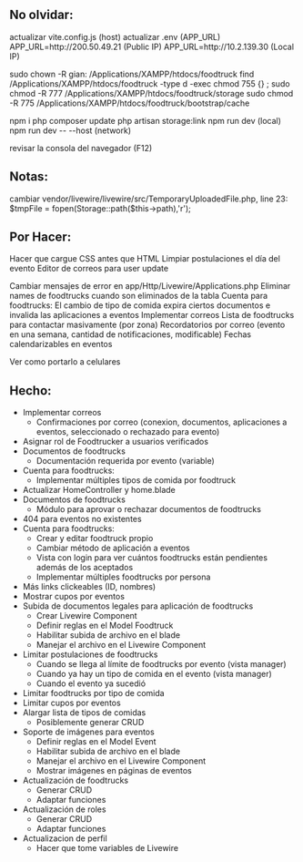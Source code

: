 <h2>No olvidar:</h2><p>
actualizar vite.config.js (host)
actualizar .env (APP_URL)
    APP_URL=http://200.50.49.21 (Public IP)
    APP_URL=http://10.2.139.30 (Local IP)

sudo chown -R gian: /Applications/XAMPP/htdocs/foodtruck
find /Applications/XAMPP/htdocs/foodtruck -type d -exec chmod 755 {} \;
sudo chmod -R 777 /Applications/XAMPP/htdocs/foodtruck/storage
sudo chmod -R 775 /Applications/XAMPP/htdocs/foodtruck/bootstrap/cache

npm i
php composer update
php artisan storage:link
npm run dev (local)
npm run dev -- --host (network)

revisar la consola del navegador (F12)
</p>
<h2>Notas:</h2><p>
cambiar vendor/livewire/livewire/src/TemporaryUploadedFile.php, line 23:
$tmpFile = fopen(Storage::path($this->path),'r');
</p>
<h2>Por Hacer:</h2><p>
Hacer que cargue CSS antes que HTML
Limpiar postulaciones el día del evento
Editor de correos para user update

Cambiar mensajes de error en app/Http/Livewire/Applications.php
Eliminar names de foodtrucks cuando son eliminados de la tabla
Cuenta para foodtrucks:
	El cambio de tipo de comida expira ciertos documentos e invalida las aplicaciones a eventos
Implementar correos
	Lista de foodtrucks para contactar masivamente (por zona)
	Recordatorios por correo (evento en una semana, cantidad de notificaciones, modificable)
Fechas calendarizables en eventos

Ver como portarlo a celulares
</p>
<h2>Hecho:</h2>
<ul>
    <li>Implementar correos
        <ul>
            <li>Confirmaciones por correo (conexion, documentos, aplicaciones a eventos, seleccionado o rechazado para evento)</li>
        </ul>
    </li>
    <li>Asignar rol de Foodtrucker a usuarios verificados</li>
    <li>Documentos de foodtrucks
        <ul>
            <li>Documentación requerida por evento (variable)</li>
        </ul>
    </li>
    <li>Cuenta para foodtrucks:
        <ul>
            <li>Implementar múltiples tipos de comida por foodtruck</li>
        </ul>
    </li>
    <li>Actualizar HomeController y home.blade</li>
    <li>Documentos de foodtrucks
        <ul>
            <li>Módulo para aprovar o rechazar documentos de foodtrucks</li>
        </ul>
    </li>
    <li>404 para eventos no existentes</li>
    <li>Cuenta para foodtrucks:
        <ul>
            <li>Crear y editar foodtruck propio</li>
            <li>Cambiar método de aplicación a eventos</li>
            <li>Vista con login para ver cuántos foodtrucks están pendientes además de los aceptados</li>
            <li>Implementar múltiples foodtrucks por persona</li>
        </ul>
    </li>
    <li>Más links clickeables (ID, nombres)</li>
    <li>Mostrar cupos por eventos</li>
    <li>Subida de documentos legales para aplicación de foodtrucks
        <ul>
            <li>Crear Livewire Component</li>
            <li>Definir reglas en el Model Foodtruck</li>
            <li>Habilitar subida de archivo en el blade</li>
            <li>Manejar el archivo en el Livewire Component</li>
        </ul>
    </li>
    <li>Limitar postulaciones de foodtrucks
        <ul>
            <li>Cuando se llega al límite de foodtrucks por evento (vista manager)</li>
            <li>Cuando ya hay un tipo de comida en el evento (vista manager)</li>
            <li>Cuando el evento ya sucedió</li>
        </ul>
    </li>
    <li>Limitar foodtrucks por tipo de comida</li>
    <li>Limitar cupos por eventos</li>
    <li>Alargar lista de tipos de comidas
        <ul>
            <li>Posiblemente generar CRUD</li>
        </ul>
    </li>
    <li>Soporte de imágenes para eventos
        <ul>
            <li>Definir reglas en el Model Event</li>
            <li>Habilitar subida de archivo en el blade</li>
            <li>Manejar el archivo en el Livewire Component</li>
            <li>Mostrar imágenes en páginas de eventos</li>
        </ul>
    </li>
    <li>Actualización de foodtrucks
        <ul>
            <li>Generar CRUD</li>
            <li>Adaptar funciones</li>
        </ul>
    </li>
    <li>Actualización de roles
        <ul>
            <li>Generar CRUD</li>
            <li>Adaptar funciones</li>
        </ul>
    </li>
    <li>Actualizacion de perfil
        <ul>
            <li>Hacer que tome variables de Livewire</li>
        </ul>
    </li>
</ul>
